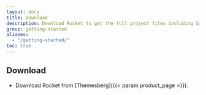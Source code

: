```yaml
---
layout: docs
title: Download
description: Download Rocket to get the full project files including Sass and Gulpfile
group: getting-started
aliases:
  - "/getting-started/"
toc: true
---
```


## Download

- Download Rocket from [Themesberg]({{< param product_page >}}).